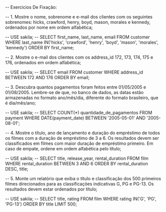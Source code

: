 -- Exercicios De Fixação: 

-- 1. Mostre o nome, sobrenome e e-mail dos clientes com os seguintes sobrenomes: hicks, crawford, henry, boyd, mason, morales e kennedy, ordenados por nome em ordem alfabética;

-- USE sakila;
-- SELECT first_name, last_name, email FROM customer
WHERE last_name IN('hicks', 'crawford', 'henry', 'boyd', 'mason', 'morales', 'kennedy') ORDER BY first_name;


-- 2. Mostre o e-mail dos clientes com os address_id 172, 173, 174, 175 e 176, ordenados em ordem alfabética;

-- USE sakila;
-- SELECT email FROM customer WHERE address_id BETWEEN 172 AND 176 ORDER BY email;


-- 3. Descubra quantos pagamentos foram feitos entre 01/05/2005 e 01/08/2005. Lembre-se de que, no banco de dados, as datas estão armazenadas no formato ano/mês/dia, diferente do formato brasileiro, que é dia/mês/ano;

-- USE sakila;
-- SELECT COUNT(*) quantidade_de_pagamentos FROM payment
WHERE DATE(payment_date) BETWEEN '2005-05-01' AND '2005-08-01';


-- 4. Mostre o título, ano de lançamento e duração do empréstimo de todos os filmes com a duração de empréstimo de 3 a 6. Os resultados devem ser classificados em filmes com maior duração de empréstimo primeiro. Em caso de empate, ordene em ordem alfabética pelo título;

-- USE sakila;
-- SELECT title, release_year, rental_duration FROM film
WHERE rental_duration BETWEEN 3 AND 6 ORDER BY rental_duration DESC, title;


-- 5. Monte um relatório que exiba o título e classificação dos 500 primeiros filmes direcionados para as classificações indicativas G, PG e PG-13. Os resultados devem estar ordenados por título;

-- USE sakila;
-- SELECT title, rating FROM film WHERE rating IN('G', 'PG', 'PG-13') ORDER BY title LIMIT 500;